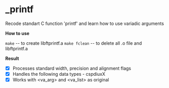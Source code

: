 # _printf
Recode standart C function 'printf' and learn how to use variadic arguments

**How to use** 

```make``` -- to create libftprintf.a
```make fclean``` -- to delete all .o file and libftprintf.a

**Result**

- [x] Processes standard width, precision and alignment flags
- [x] Handles the following data types - cspdiuxX
- [x] Works with <va_arg> and <va_list> as original
